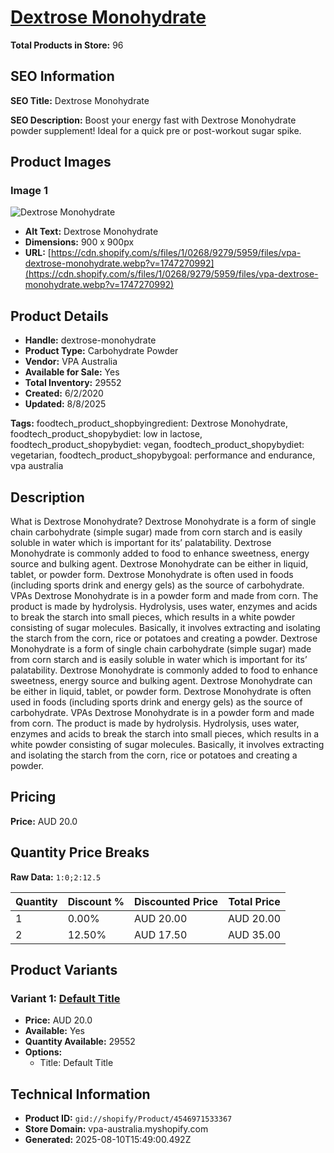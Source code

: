 # [Dextrose Monohydrate](https://vpa-australia.myshopify.com/products/dextrose-monohydrate)

**Total Products in Store:** 96

## SEO Information

**SEO Title:** Dextrose Monohydrate

**SEO Description:** Boost your energy fast with Dextrose Monohydrate powder supplement! Ideal for a quick pre or post-workout sugar spike.

## Product Images

### Image 1
![Dextrose Monohydrate](https://cdn.shopify.com/s/files/1/0268/9279/5959/files/vpa-dextrose-monohydrate.webp?v=1747270992)

- **Alt Text:** Dextrose Monohydrate
- **Dimensions:** 900 x 900px
- **URL:** [https://cdn.shopify.com/s/files/1/0268/9279/5959/files/vpa-dextrose-monohydrate.webp?v=1747270992](https://cdn.shopify.com/s/files/1/0268/9279/5959/files/vpa-dextrose-monohydrate.webp?v=1747270992)

## Product Details

- **Handle:** dextrose-monohydrate
- **Product Type:** Carbohydrate Powder
- **Vendor:** VPA Australia
- **Available for Sale:** Yes
- **Total Inventory:** 29552
- **Created:** 6/2/2020
- **Updated:** 8/8/2025

**Tags:** foodtech_product_shopbyingredient: Dextrose Monohydrate, foodtech_product_shopybydiet: low in lactose, foodtech_product_shopybydiet: vegan, foodtech_product_shopybydiet: vegetarian, foodtech_product_shopybygoal: performance and endurance, vpa australia

## Description

What is Dextrose Monohydrate? Dextrose Monohydrate is a form of single chain carbohydrate (simple sugar) made from corn starch and is easily soluble in water which is important for its’ palatability. Dextrose Monohydrate is commonly added to food to enhance sweetness, energy source and bulking agent. Dextrose Monohydrate can be either in liquid, tablet, or powder form. Dextrose Monohydrate is often used in foods (including sports drink and energy gels) as the source of carbohydrate. VPAs Dextrose Monohydrate is in a powder form and made from corn. The product is made by hydrolysis. Hydrolysis, uses water, enzymes and acids to break the starch into small pieces, which results in a white powder consisting of sugar molecules. Basically, it involves extracting and isolating the starch from the corn, rice or potatoes and creating a powder. Dextrose Monohydrate is a form of single chain carbohydrate (simple sugar) made from corn starch and is easily soluble in water which is important for its’ palatability. Dextrose Monohydrate is commonly added to food to enhance sweetness, energy source and bulking agent. Dextrose Monohydrate can be either in liquid, tablet, or powder form. Dextrose Monohydrate is often used in foods (including sports drink and energy gels) as the source of carbohydrate. VPAs Dextrose Monohydrate is in a powder form and made from corn. The product is made by hydrolysis. Hydrolysis, uses water, enzymes and acids to break the starch into small pieces, which results in a white powder consisting of sugar molecules. Basically, it involves extracting and isolating the starch from the corn, rice or potatoes and creating a powder.

## Pricing

**Price:** AUD 20.0

## Quantity Price Breaks

**Raw Data:** `1:0;2:12.5`

| Quantity | Discount % | Discounted Price | Total Price |
|----------|------------|------------------|-------------|
| 1 | 0.00% | AUD 20.00 | AUD 20.00 |
| 2 | 12.50% | AUD 17.50 | AUD 35.00 |

## Product Variants

### Variant 1: [Default Title](https://vpa-australia.myshopify.com/products/dextrose-monohydrate)

- **Price:** AUD 20.0
- **Available:** Yes
- **Quantity Available:** 29552
- **Options:**
  - Title: Default Title

## Technical Information

- **Product ID:** `gid://shopify/Product/4546971533367`
- **Store Domain:** vpa-australia.myshopify.com
- **Generated:** 2025-08-10T15:49:00.492Z

